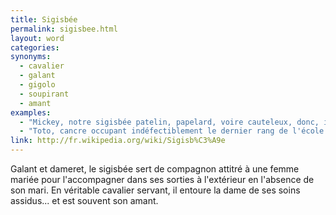 ```yaml
---
title: Sigisbée
permalink: sigisbee.html
layout: word
categories:
synonyms:
  - cavalier
  - galant
  - gigolo
  - soupirant
  - amant
examples:
  - "Mickey, notre sigisbée patelin, papelard, voire cauteleux, donc, invite une copine à la campagne. (cf. Histoires)"
  - "Toto, cancre occupant indéfectiblement le dernier rang de l'école communale, se prend aujourd'hui pour un sigisbée et se met en quête de taquiner une copine avoisinante : Titine... (cf. Histoires)"
link: http://fr.wikipedia.org/wiki/Sigisb%C3%A9e
---
```


Galant et dameret, le sigisbée sert de compagnon attitré à une femme mariée pour l'accompagner dans ses sorties à l'extérieur en l'absence de son mari. En véritable cavalier servant, il entoure la dame de ses soins assidus... et est souvent son amant.

